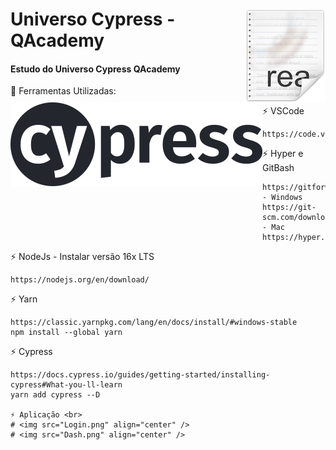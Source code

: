 # <img src="icon.png" align="right" />
# <img src="LogoCypress.png" align="left" />

# Universo Cypress - QAcademy
<h4>Estudo do Universo Cypress QAcademy</h4>

🧰 Ferramentas Utilizadas:<br>

   ⚡ VSCode<br>
   
    https://code.visualstudio.com/download

   ⚡ Hyper e GitBash<br>

    https://gitforwindows.org/ - Windows
    https://git-scm.com/download/mac - Mac
    https://hyper.is/plugins

   ⚡ NodeJs - Instalar versão 16x LTS<br>

    https://nodejs.org/en/download/

   ⚡ Yarn <br>

    https://classic.yarnpkg.com/lang/en/docs/install/#windows-stable
    npm install --global yarn

   ⚡ Cypress <br>
    
    https://docs.cypress.io/guides/getting-started/installing-cypress#What-you-ll-learn
    yarn add cypress --D

    ⚡ Aplicação <br>
    # <img src="Login.png" align="center" />
    # <img src="Dash.png" align="center" />
